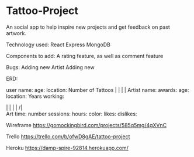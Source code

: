 # Tattoo-Project
An social app to help inspire new projects and get feedback on past artwork. 


Technology used:
React
Express
MongoDB

Components to add:
A rating feature, as well as comment feature

Bugs:
Adding new Artist
Adding new 

ERD:

user
name:
age:
location:
Number of Tattoos
 |
 |
 |
 |
Artist
name:
awards:
age:
location:
Years working:

 |
 |
 |
 |
/|\
Art
time:
number sessions:
hours:
color:
likes:
dislikes:

Wireframe
https://gomockingbird.com/projects/585q5mg/4gXVnC

Trello
https://trello.com/b/ofwD8gAE/tattoo-project

Heroku 
https://damp-spire-92814.herokuapp.com/

